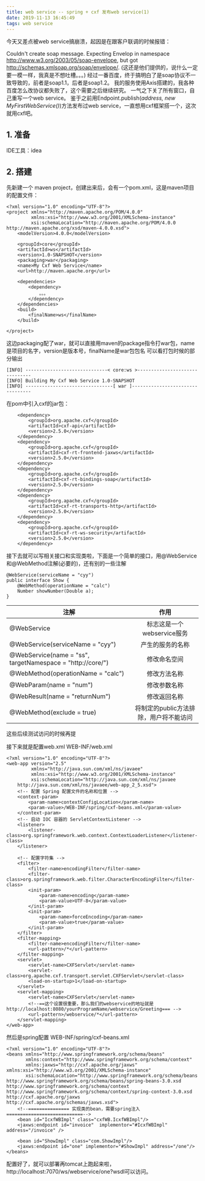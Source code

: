 ```yaml
---
title: web service -- spring + cxf 发布web service(1)
date: 2019-11-13 16:45:49
tags: web service
---
```


今天又差点被web service搞崩溃，起因是在跟客户联调的时候报错：
<!--more-->
Couldn't create soap message. Expecting Envelop in namespace http://www.w3.org/2003/05/soap-envelope, 
but got http://schemas.xmlsoap.org/soap/envelope/.
(这还是他们提供的，说什么一定要一模一样，我真是不想吐槽。。。)
经过一番百度，终于搞明白了是soap协议不一致导致的，前者是soap1.1，后者是soap1.2。
我的服务使用Axis搭建的，我各种百度怎么改协议都失败了，这个需要之后继续研究。
一气之下关了所有窗口，自己重写一个web service。
鉴于之前用Endpoint.publish(*address, new MyFirstWebService()*)方法发布过web service，一直想用cxf框架搭一个，这次就用cxf吧。

## 1. 准备
IDE工具：idea

## 2. 搭建

先新建一个 maven project，创建出来后，会有一个pom.xml，这是maven项目的配置文件：
```
<?xml version="1.0" encoding="UTF-8"?>
<project xmlns="http://maven.apache.org/POM/4.0.0"
         xmlns:xsi="http://www.w3.org/2001/XMLSchema-instance"
         xsi:schemaLocation="http://maven.apache.org/POM/4.0.0 http://maven.apache.org/xsd/maven-4.0.0.xsd">
    <modelVersion>4.0.0</modelVersion>

    <groupId>core</groupId>
    <artifactId>ws</artifactId>
    <version>1.0-SNAPSHOT</version>
    <packaging>war</packaging>
    <name>My Cxf Web Service</name>
    <url>http://maven.apache.org</url>

    <dependencies>
        <dependency>
            。。。
        </dependency>
    </dependencies>
    <build>
        <finalName>ws</finalName>
    </build>

</project>
```
这边packaging配了war，就可以直接用maven的package指令打war包，name是项目的名字，version是版本号，finalName是war包包名
可以看打包时候的部分输出
```
[INFO] ------------------------------< core:ws >-------------------------------
[INFO] Building My Cxf Web Service 1.0-SNAPSHOT
[INFO] --------------------------------[ war ]---------------------------------
```
在pom中引入cxf的jar包：
```
    <dependency>
        <groupId>org.apache.cxf</groupId>
        <artifactId>cxf-api</artifactId>
        <version>2.5.0</version>
    </dependency>
    <dependency>
        <groupId>org.apache.cxf</groupId>
        <artifactId>cxf-rt-frontend-jaxws</artifactId>
        <version>2.5.0</version>
    </dependency>
    <dependency>
        <groupId>org.apache.cxf</groupId>
        <artifactId>cxf-rt-bindings-soap</artifactId>
        <version>2.5.0</version>
    </dependency>
    <dependency>
        <groupId>org.apache.cxf</groupId>
        <artifactId>cxf-rt-transports-http</artifactId>
        <version>2.5.0</version>
    </dependency>
    <dependency>
        <groupId>org.apache.cxf</groupId>
        <artifactId>cxf-rt-ws-security</artifactId>
        <version>2.5.0</version>
    </dependency>
```
接下去就可以写相关接口和实现类啦，下面是一个简单的接口，用@WebService和@WebMethod注解(必要的)，还有别的一些注解
```
@WebService(serviceName = "cyy")
public interface Show {
    @WebMethod(operationName = "calc")
    Number showNumber(Double a);
}
```
注解|作用
--|:--:
@WebService|标志这是一个webservice服务
@WebService(serviceName = "cyy")|产生的服务的名称
@WebService(name = "ss", targetNamespace = "http://core/")|修改命名空间
@WebMethod(operationName = "calc")|修改方法名称
@WebParam(name = "num")|修改参数名称
@WebResult(name = "returnNum")|修改返回名称
@WebMethod(exclude = true)|将制定的public方法排除，用户将不能访问

这些后续测试访问的时候再提

接下来就是配置web.xml
WEB-INF/web.xml
```
<?xml version="1.0" encoding="UTF-8"?>
<web-app version="2.5"
         xmlns="http://java.sun.com/xml/ns/javaee"
         xmlns:xsi="http://www.w3.org/2001/XMLSchema-instance"
         xsi:schemaLocation="http://java.sun.com/xml/ns/javaee
    http://java.sun.com/xml/ns/javaee/web-app_2_5.xsd">
    <!-- 配置 Spring 配置文件的名称和位置 -->
    <context-param>
        <param-name>contextConfigLocation</param-name>
        <param-value>/WEB-INF/spring/cxf-beans.xml</param-value>
    </context-param>
    <!-- 启动 IOC 容器的 ServletContextListener -->
    <listener>
        <listener-class>org.springframework.web.context.ContextLoaderListener</listener-class>
    </listener>

    <!-- 配置字符集 -->
    <filter>
        <filter-name>encodingFilter</filter-name>
        <filter-class>org.springframework.web.filter.CharacterEncodingFilter</filter-class>
        <init-param>
            <param-name>encoding</param-name>
            <param-value>UTF-8</param-value>
        </init-param>
        <init-param>
            <param-name>forceEncoding</param-name>
            <param-value>true</param-value>
        </init-param>
    </filter>
    <filter-mapping>
        <filter-name>encodingFilter</filter-name>
        <url-pattern>/*</url-pattern>
    </filter-mapping>
    <servlet>
        <servlet-name>CXFServlet</servlet-name>
        <servlet-class>org.apache.cxf.transport.servlet.CXFServlet</servlet-class>
        <load-on-startup>1</load-on-startup>
    </servlet>
    <servlet-mapping>
        <servlet-name>CXFServlet</servlet-name>
        <!--==这个设置很重要，那么我们的webservice的地址就是http://localhost:8080/yourProgramName/webservice/Greeting=== -->
        <url-pattern>/webservice/*</url-pattern>
    </servlet-mapping>
</web-app>
```
然后是spring配置
WEB-INF/spring/cxf-beans.xml
```
<?xml version="1.0" encoding="UTF-8"?>
<beans xmlns="http://www.springframework.org/schema/beans"
       xmlns:context="http://www.springframework.org/schema/context"
       xmlns:jaxws="http://cxf.apache.org/jaxws" xmlns:xsi="http://www.w3.org/2001/XMLSchema-instance"
       xsi:schemaLocation="http://www.springframework.org/schema/beans
http://www.springframework.org/schema/beans/spring-beans-3.0.xsd
http://www.springframework.org/schema/context
http://www.springframework.org/schema/context/spring-context-3.0.xsd
http://cxf.apache.org/jaxws
http://cxf.apache.org/schemas/jaxws.xsd">
    <!--=============== 实现类的bean，需要spring注入 ============================-->
    <bean id="IcxfWBImpl" class="cxfWB.IcxfWBImpl"/>
    <jaxws:endpoint id="invoice"  implementor="#IcxfWBImpl"   address="/invoice" />

    <bean id="ShowImpl" class="com.ShowImpl"/>
    <jaxws:endpoint id="one" implementor="#ShowImpl" address="/one"/>
</beans>
```
配置好了，就可以部署再tomcat上跑起来啦，http://localhost:7070/ws/webservice/one?wsdl可以访问。


